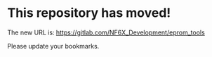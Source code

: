 # This repository has moved!

The new URL is: https://gitlab.com/NF6X_Development/eprom_tools

Please update your bookmarks.
